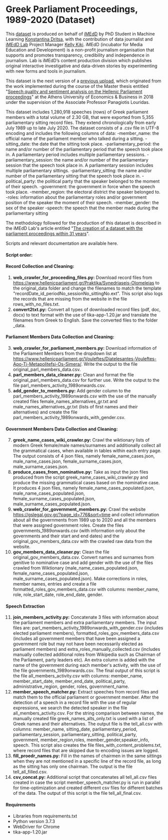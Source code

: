 # Greek Parliament Proceedings, 1989-2020 (Dataset)
This [dataset](https://zenodo.org/record/4311577#.X8-yMdgzaUk) is produced on behalf of [iMEdD](https://www.imedd.org/) by PhD Student in Machine Learning [Konstantina Dritsa](https://github.com/Dritsa-Konstantina), with the contribution of data journalist and [iMEdD Lab](https://lab.imedd.org/) Project Manager [Kelly Kiki](https://github.com/kellykiki). iMEdD (incubator for Media Education and Development) is a non-profit journalism organisation that supports and promotes transparency, credibility and independence in journalism. Lab is iMEdD’s content production division which publishes original interactive investigative and data-driven stories by experimenting with new forms and tools in journalism. 

This dataset is the next version of a [previous upload](https://zenodo.org/record/2587904#.X8-jl9gzaUk), which originated from the work implemented during the course of the Master thesis entitled "[Speech quality and sentiment analysis on the Hellenic Parliament proceedings](http://www.pyxida.aueb.gr/index.php?op=view_object&object_id=6387)" at the Athens University of Economics & Business in 2018 under the supervision of the Associate Professor Panagiotis Louridas.

This dataset includes 1,280,918 speeches (rows) of Greek parliament members with a total volume of 2.30 GB, that were exported from 5,355 parliamentary sitting record files. They extend chronologically from early July 1989 up to late July 2020. The dataset consists of a .csv file in UTF-8 encoding and includes the following columns of data:
-member_name: the official name of the parliament member who talked during a sitting.
-sitting_date: the date that the sitting took place.
-parliamentary_period: the name and/or number of the parliamentary period that the speech took place in. A parliamentary period includes multiple parliamentary sessions.
-parliamentary_session: the name and/or number of the parliamentary session that the speech took place in. A parliamentary session includes multiple parliamentary sittings.
-parliamentary_sitting: the name and/or number of the parliamentary sitting that the speech took place in.
-political_party: the political party that the speaker belonged to the moment of their speech.
-government: the government in force when the speech took place.
-member_region: the electoral district the speaker belonged to.
-roles: information about the parliamentary roles and/or government position of the speaker the moment of their speech.
-member_gender: the sex of the speaker
-speech: the speech that the member made during the parliamentary sitting

The methodology followed for the production of this dataset is described in the iMEdD Lab's article entitled "[The creation of a dataset with the parliament proceedings within 31 years](https://devlab.imedd.org/i-dimiourgia-tou-dataset-me-ta-koinovouleftika-praktika/)". 

Scripts and relevant documentation are available here.

#### Script order:

#### Record Collection and Cleaning:

1. __web_crawler_for_proceeding_files.py:__ Download record files from https://www.hellenicparliament.gr/Praktika/Synedriaseis-Olomeleias to the original_data folder and change the filenames to match the template "recordDate_id_periodNo_sessionNo_sittingNo.ext". This script also logs the records that are missing from the website in the file rows_with_no_files.txt.
1. __convert2txt.py:__ Convert all types of downloaded record files (pdf, doc, docx) to text format with the use of tika-app-1.20.jar and translate the filenames from Greek to English. Save the converted files to the folder _data.

#### Parliament Members Data Collection and Cleaning:
3. __web_crawler_for_parliament_members.py:__ Download information of the Parliament Members from the dropdown list at https://www.hellenicparliament.gr/Vouleftes/Diatelesantes-Vouleftes-Apo-Ti-Metapolitefsi-Os-Simera/. Write the output to the file original_parl_members_data.csv.
1. __parl_members_data_cleaner.py:__ Clean and format the file original_parl_members_data.csv for further use. Write the output to the file parl_members_activity_1989onwards.csv.
1. __add_gender_to_members.py:__ Add gender column to the parl_members_activity_1989onwards.csv with the use of the manually created files female_names_alternatives_gr.txt and male_names_alternatives_gr.txt (lists of first names and their alternatives) and create the file parl_members_activity_1989onwards_with_gender.csv.

#### Government Members Data Collection and Cleaning:

7. __greek_name_cases_wiki_crawler.py:__ Crawl the wiktionary lists of modern Greek female/male names/surnames and additionally collect all the grammatical cases, when available in tables within each entry page. The output consists of 4 json files, namely female_name_cases.json, male_name_cases.json, female_surname_cases.json, male_surname_cases.json.
1. __produce_cases_from_nominative.py:__ Take as input the json files produced from the script greek_name_cases_wiki_crawler.py and produce the missing grammatical cases based on the nominative case. It produces 4 json files, namely female_name_cases_populated.json, male_name_cases_populated.json, female_surname_cases_populated.json, male_surname_cases_populated.json.
1. __web_crawler_for_government_members.py:__ Crawl the website https://gslegal.gov.gr/?page_id=776&sort=time and collect information about all the governments from 1989 up to 2020 and all the members that were assigned government roles. Create the files governments_1989onwards.csv (with information only about the governments and their start and end dates) and the original_gov_members_data.csv with the crawled raw data from the website.
1. __gov_members_data_cleaner.py:__ Clean the file original_gov_members_data.csv. Convert names and surnames from genitive to nominative case and add gender with the use of the files crawled from Wiktionary (male_name_cases_populated.json, female_name_cases_populated.json, male_surname_cases_populated.json). Make corrections in roles, member names, entries and create a file formatted_roles_gov_members_data.csv with columns: member_name, role, role_start_date, role_end_date, gender.

#### Speech Extraction

11. __join_members_activity.py:__ Concatenate 3 files with information about the parliament members and extra parliamentary members. The input files are: parl_members_activity_1989onwards_with_gender.csv (includes elected parliament members), formatted_roles_gov_members_data.csv (includes all government members that have been assigned a government role but may not have been necessarily elected as parliament members) and extra_roles_manually_collected.csv (includes manually collected additional roles from Wikipedia such as Chairman of the Parliament, party leaders etc). An extra column is added with the name of the government during each member's activity, with the use of the file governments_1989onwards.csv. The final output of this script is the file all_members_activity.csv with columns: member_name, member_start_date, member_end_date, political_party, administrative_region, gender, roles, government_name.  
1. __member_speech_matcher.py:__ Extract speeches from record files and match them to the official parliament or government member. After the detection of a speech in a record file with the use of regular expressions, we search the detected speaker in the file all_members_activity.csv. For the string comparison between names, the manually created file greek_names_alts_only.txt is used with a list of Greek names and their alternatives. The output file is the tell_all.csv with columns: member_name, sitting_date, parliamentary_period, parliamentary_session, parliamentary_sitting, political_party, government, member_region,roles, member_gender,speaker_info, speech. This script also creates the file files_with_content_problems.txt, where record files that are skipped due to encoding issues are logged.
1. __fill_proedr_names.py:__ Fill in the names of chairmen in the same sittings when they are not mentioned in a specific line of the record file, as long as the sitting has only one chairman. The output is the file tell_all_filled.csv.
1. __csv_concat.py:__ Additional script that concatenates all tell_all.csv files created in case the script member_speech_matcher.py is run in parallel for time-optimization and created different csv files for different batches of the data. The output of this script is the file tell_all_final.csv.


#### Requirements
- Libraries from requirements.txt
- Python version 3.7.3
- WebDriver for Chrome
- tika-app-1.20.jar

